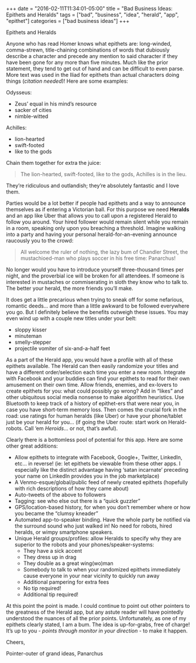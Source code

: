 +++
date = "2016-02-11T11:34:01-05:00"
title = "Bad Business Ideas: Epithets and Heralds"
tags = ["bad", "business", "idea", "herald", "app", "epithet"]
categories = ["bad business ideas"]
+++

Epithets and Heralds

Anyone who has read Homer knows what epithets are: long-winded, comma-strewn, title-chaining combinations of words that dubiously describe a character and precede any mention to said character if they have been gone for any more than five minutes. Much like the prior statement, they tend to get out of hand and can be difficult to even parse. More text was used in the Iliad for epithets than actual characters doing things (*citation needed*)! Here are some examples:<!--more-->

Odysseus:

- Zeus’ equal in his mind’s resource
- sacker of cities
- nimble-witted

Achilles:

- lion-hearted
- swift-footed
- like to the gods

Chain them together for extra the juice:

> The lion-hearted, swift-footed, like to the gods, Achilles is in the lieu.

They’re ridiculous and outlandish; they’re absolutely fantastic and I love them.

Parties would be a lot better if people had epithets and a way to announce themselves as if entering a Victorian ball. For this purpose we need **Heralds** and an app like Uber that allows you to call upon a registered Herald to follow you around. Your hired follower would remain silent while you remain in a room, speaking only upon you breaching a threshold. Imagine walking into a party and having your personal herald-for-an-evening announce raucously you to the crowd: 

> All welcome the ruler of nothing, the lazy bum of Chandler Street, the mustachioed-man who plays soccer in his free time: Panarchus!

No longer would you have to introduce yourself three-thousand times per night, and the proverbial ice will be broken for all attendees. If someone is interested in mustaches or commiserating in sloth they know who to talk to. The better your herald, the more friends you’ll make.

It does get a little precarious when trying to sneak off for some nefarious, romantic deeds… and more than a little awkward to be followed everywhere you go. But I definitely believe the benefits outweigh these issues. You may even wind up with a couple new titles under your belt:

- sloppy kisser
- minuteman
- smelly-stepper
- projectile vomiter of six-and-a-half feet

As a part of the Herald app, you would have a profile with all of these epithets available. The Herald can then easily randomize your titles and have a different order/selection each time you enter a new room. Integrate with Facebook and your buddies can find your epithets to read for their own amusement on their own time. Allow friends, enemies, and ex-lovers to create epithets for you: what could possibly go wrong? Add in “likes” and other ubiquitous social media nonsense to make algorithm heuristics. Use Bluetooth to keep track of a history of epithet-ers that were near you, in case you have short-term memory loss. Then comes the crucial fork in the road: use ratings for human heralds (like Uber) or have your phone/tablet just be your herald for you… (if going the Uber route: start work on Herald-robots. Call ‘em *Heroids*... or not, that’s awful).

Clearly there is a bottomless pool of potential for this app. Here are some other great additions:

- Allow epithets to integrate with Facebook, Google+, Twitter, LinkedIn, etc… in reverse! (ie: let epithets be viewable from these other apps. I especially like the distinct advantage having ‘satan incarnate’ preceding your name on LinkedIn provides you in the job marketplace)
- A Venmo-esque/global/public feed of newly created epithets (hopefully with rich descriptions of how they came about)
- Auto-tweets of the above to followers
- Tagging: see who else out there is a “quick guzzler”
- GPS/location-based history, for when you don’t remember where or how you became the “clumsy kneader”
- Automated app-to-speaker binding. Have the whole party be notified via the surround sound who just walked in! No need for robots, hired heralds, or wimpy smartphone speakers.
- Unique Herald groups/profiles: allow Heralds to specify why they are superior to the robots and your phones/speaker-systems:
  - They have a sick accent
  - They dress up in drag
  - They double as a great wing(wo)man
  - Somebody to talk to when your randomized epithets immediately cause everyone in your near vicinity to quickly run away
  - Additional pampering for extra fees
  - No tip required!
  - Additional tip required!

At this point the point is made. I could continue to point out other pointers to the greatness of the Herald app, but any astute reader will have pointedly understood the nuances of all the prior points. Unfortunately, as one of my epithets clearly stated, I am a bum. The idea is up-for-grabs, free of charge! It’s up to you - *points through monitor in your direction* - to make it happen.

Cheers,

Pointer-outer of grand ideas, Panarchus
